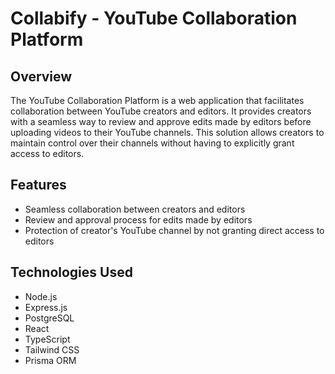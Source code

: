 # Collabify - YouTube Collaboration Platform

## Overview

The YouTube Collaboration Platform is a web application that facilitates collaboration between YouTube creators and editors. It provides creators with a seamless way to review and approve edits made by editors before uploading videos to their YouTube channels. This solution allows creators to maintain control over their channels without having to explicitly grant access to editors.

## Features

- Seamless collaboration between creators and editors
- Review and approval process for edits made by editors
- Protection of creator's YouTube channel by not granting direct access to editors

## Technologies Used

- Node.js
- Express.js
- PostgreSQL
- React
- TypeScript
- Tailwind CSS
- Prisma ORM
